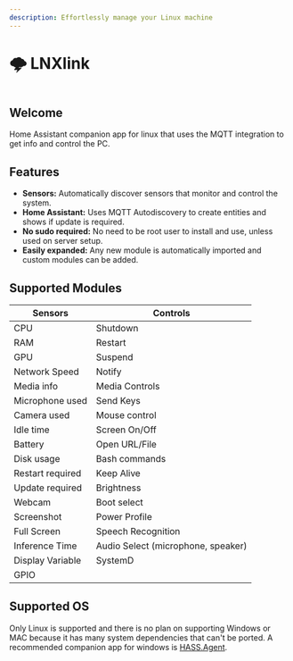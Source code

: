 ```yaml
---
description: Effortlessly manage your Linux machine
---
```


# 🌩 LNXlink

<figure><img src=".gitbook/assets/logo.png" alt=""><figcaption></figcaption></figure>

## Welcome

Home Assistant companion app for linux that uses the MQTT integration to get info and control the PC.

## Features

* **Sensors:** Automatically discover sensors that monitor and control the system.
* **Home Assistant:** Uses MQTT Autodiscovery to create entities and shows if update is required.
* **No sudo required:** No need to be root user to install and use, unless used on server setup.
* **Easily expanded:** Any new module is automatically imported and custom modules can be added.

## Supported Modules

| Sensors          | Controls                           |
| ---------------- | ---------------------------------- |
| CPU              | Shutdown                           |
| RAM              | Restart                            |
| GPU              | Suspend                            |
| Network Speed    | Notify                             |
| Media info       | Media Controls                     |
| Microphone used  | Send Keys                          |
| Camera used      | Mouse control                      |
| Idle time        | Screen On/Off                      |
| Battery          | Open URL/File                      |
| Disk usage       | Bash commands                      |
| Restart required | Keep Alive                         |
| Update required  | Brightness                         |
| Webcam           | Boot select                        |
| Screenshot       | Power Profile                      |
| Full Screen      | Speech Recognition                 |
| Inference Time   | Audio Select (microphone, speaker) |
| Display Variable | SystemD                            |
| GPIO             |                                    |

## Supported OS

Only Linux is supported and there is no plan on supporting Windows or MAC because it has many system dependencies that can't be ported. A recommended companion app for windows is [HASS.Agent](https://lab02-research.org/hassagent/).
